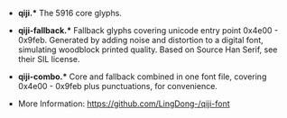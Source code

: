 - **qiji.\*** The 5916 core glyphs.
- **qiji-fallback.\*** Fallback glyphs covering unicode entry point 0x4e00 - 0x9feb. Generated by adding noise and distortion to a digital font, simulating woodblock printed quality. Based on Source Han Serif, see their SIL license.
- **qiji-combo.\*** Core and fallback combined in one font file, covering 0x4e00 - 0x9feb plus punctuations, for convenience.

- More Information: https://github.com/LingDong-/qiji-font
